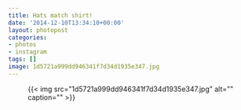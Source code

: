 ```yaml
---
title: Hats match shirt!
date: '2014-12-10T13:34:10+00:00'
layout: photopost
categories:
- photos
- instagram
tags: []
image: 1d5721a999dd946341f7d34d1935e347.jpg
---
```


<figure class="photo photo--square">
  {{< img src="1d5721a999dd946341f7d34d1935e347.jpg" alt="" caption="" >}}

</figure>




